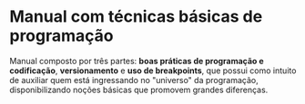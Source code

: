 # Manual com técnicas básicas de programação

Manual composto por três partes: **boas práticas de programação e codificação**, **versionamento** e **uso de breakpoints**, que possui como intuito de auxiliar quem está ingressando no "universo" da programação, disponibilizando noções básicas que promovem grandes diferenças.

